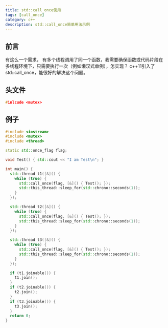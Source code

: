 ```yaml
---
title: std::call_once使用
tags: [call_once]
category: c++
description: std::call_once简单用法示例
---
```


## 前言

有这么一个需求， 有多个线程调用了同一个函数，我需要确保函数或代码片段在多线程环境下，只需要执行一次（例如懒汉式单例），怎实现？ c++11引入了std::call_once，能很好的解决这个问题。

## 头文件

```c++
#inlcude <mutex>
```

## 例子

```c++
#include <iostream>
#include <mutex>
#include <thread>

static std::once_flag flag;

void Test() { std::cout << "I am Test\n"; }

int main() {
  std::thread t1([&]() {
    while (true) {
      std::call_once(flag, [&]() { Test(); });
      std::this_thread::sleep_for(std::chrono::seconds(1));
    }
  });

  std::thread t2([&]() {
    while (true) {
      std::call_once(flag, [&]() { Test(); });
      std::this_thread::sleep_for(std::chrono::seconds(1));
    }
  });

  std::thread t3([&]() {
    while (true) {
      std::call_once(flag, [&]() { Test(); });
      std::this_thread::sleep_for(std::chrono::seconds(1));
    }
  });

  if (t1.joinable()) {
    t1.join();
  }
  if (t2.joinable()) {
    t2.join();
  }
  if (t3.joinable()) {
    t3.join();
  }
  return 0;
}
```
